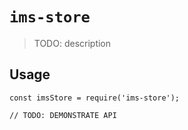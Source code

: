 # `ims-store`

> TODO: description

## Usage

```
const imsStore = require('ims-store');

// TODO: DEMONSTRATE API
```
